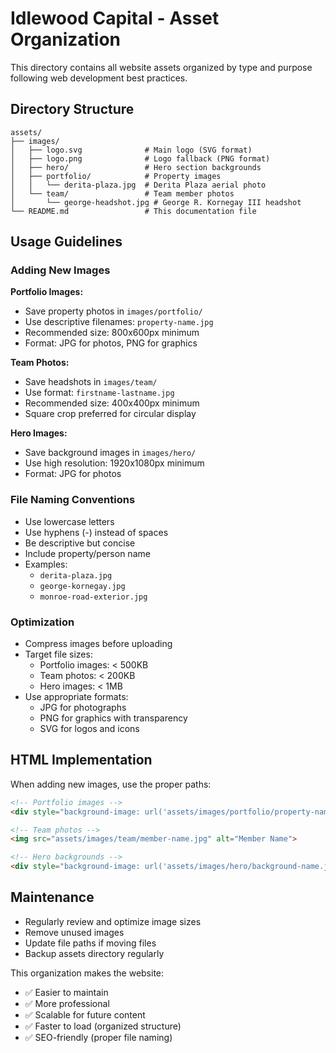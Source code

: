 # Idlewood Capital - Asset Organization

This directory contains all website assets organized by type and purpose following web development best practices.

## Directory Structure

```
assets/
├── images/
│   ├── logo.svg              # Main logo (SVG format)
│   ├── logo.png              # Logo fallback (PNG format)
│   ├── hero/                 # Hero section backgrounds
│   ├── portfolio/            # Property images
│   │   └── derita-plaza.jpg  # Derita Plaza aerial photo
│   └── team/                 # Team member photos
│       └── george-headshot.jpg # George R. Kornegay III headshot
└── README.md                 # This documentation file
```

## Usage Guidelines

### Adding New Images

**Portfolio Images:**
- Save property photos in `images/portfolio/`
- Use descriptive filenames: `property-name.jpg`
- Recommended size: 800x600px minimum
- Format: JPG for photos, PNG for graphics

**Team Photos:**
- Save headshots in `images/team/`
- Use format: `firstname-lastname.jpg`
- Recommended size: 400x400px minimum
- Square crop preferred for circular display

**Hero Images:**
- Save background images in `images/hero/`
- Use high resolution: 1920x1080px minimum
- Format: JPG for photos

### File Naming Conventions

- Use lowercase letters
- Use hyphens (-) instead of spaces
- Be descriptive but concise
- Include property/person name
- Examples:
  - `derita-plaza.jpg`
  - `george-kornegay.jpg`
  - `monroe-road-exterior.jpg`

### Optimization

- Compress images before uploading
- Target file sizes:
  - Portfolio images: < 500KB
  - Team photos: < 200KB
  - Hero images: < 1MB
- Use appropriate formats:
  - JPG for photographs
  - PNG for graphics with transparency
  - SVG for logos and icons

## HTML Implementation

When adding new images, use the proper paths:

```html
<!-- Portfolio images -->
<div style="background-image: url('assets/images/portfolio/property-name.jpg');">

<!-- Team photos -->
<img src="assets/images/team/member-name.jpg" alt="Member Name">

<!-- Hero backgrounds -->
<div style="background-image: url('assets/images/hero/background-name.jpg');">
```

## Maintenance

- Regularly review and optimize image sizes
- Remove unused images
- Update file paths if moving files
- Backup assets directory regularly

This organization makes the website:
- ✅ Easier to maintain
- ✅ More professional
- ✅ Scalable for future content
- ✅ Faster to load (organized structure)
- ✅ SEO-friendly (proper file naming)